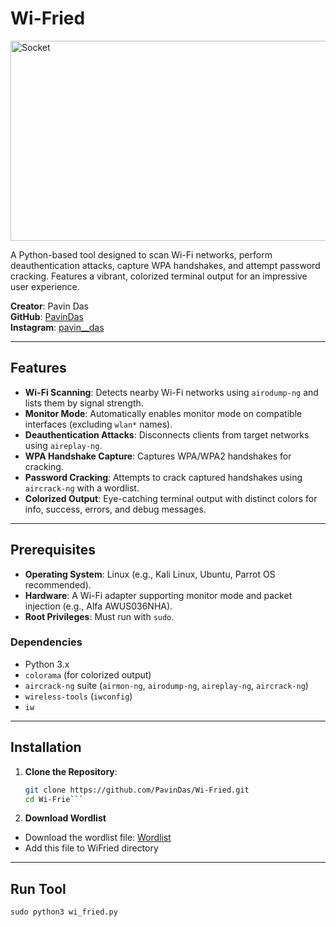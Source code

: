 # Wi-Fried

<img src="https://socialify.git.ci/PavinDas/WiFried/image?description=1&font=KoHo&language=1&name=1&owner=1&pattern=Solid&theme=Dark" alt="Socket" width="640" height="320" />

A Python-based tool designed to scan Wi-Fi networks, perform deauthentication attacks, capture WPA handshakes, and attempt password cracking. Features a vibrant, colorized terminal output for an impressive user experience.

**Creator**: Pavin Das  
**GitHub**: [PavinDas](https://github.com/PavinDas)  
**Instagram**: [pavin__das](https://www.instagram.com/pavin__das)

---

## Features
- **Wi-Fi Scanning**: Detects nearby Wi-Fi networks using `airodump-ng` and lists them by signal strength.
- **Monitor Mode**: Automatically enables monitor mode on compatible interfaces (excluding `wlan*` names).
- **Deauthentication Attacks**: Disconnects clients from target networks using `aireplay-ng`.
- **WPA Handshake Capture**: Captures WPA/WPA2 handshakes for cracking.
- **Password Cracking**: Attempts to crack captured handshakes using `aircrack-ng` with a wordlist.
- **Colorized Output**: Eye-catching terminal output with distinct colors for info, success, errors, and debug messages.

---

## Prerequisites
- **Operating System**: Linux (e.g., Kali Linux, Ubuntu, Parrot OS recommended).
- **Hardware**: A Wi-Fi adapter supporting monitor mode and packet injection (e.g., Alfa AWUS036NHA).
- **Root Privileges**: Must run with `sudo`.

### Dependencies
- Python 3.x
- `colorama` (for colorized output)
- `aircrack-ng` suite (`airmon-ng`, `airodump-ng`, `aireplay-ng`, `aircrack-ng`)
- `wireless-tools` (`iwconfig`)
- `iw`

---

## Installation
1. **Clone the Repository**:
   ```bash
   git clone https://github.com/PavinDas/Wi-Fried.git
   cd Wi-Frie```

2. **Download Wordlist**
  -  Download the wordlist file: [Wordlist](https://github.com/PavinDas/WiFried/releases/tag/Wordlist)
  -  Add this file to WiFried directory

---

## Run Tool
 ``` sudo python3 wi_fried.py ```

